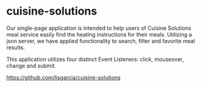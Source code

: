 # cuisine-solutions

Our single-page application is intended to help users of Cuisine Solutions meal service easily find the heating instructions for their meals. Utilizing a json server, we have applied functionality to search, filter and favorite meal results. 

This application utilizes four distinct Event Listeners: click, mouseover, change  and submit. 

https://github.com/lisgarcia/cuisine-solutions



